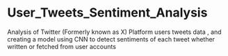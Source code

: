 # User_Tweets_Sentiment_Analysis
Analysis of Twitter (Formerly known as X) Platform users tweets data , and creating a model using CNN to detect sentiments of each tweet whether written or fetched from user accounts
